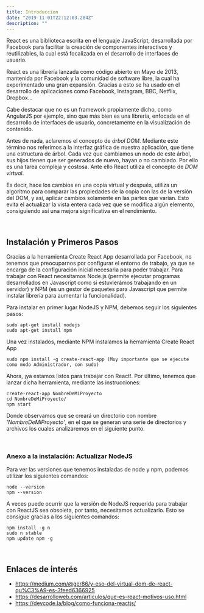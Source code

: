```yaml
---
title: Introduccion
date: "2019-11-01T22:12:03.284Z"
description: ""
---
```


React es una biblioteca escrita en el lenguaje JavaScript, desarrollada por Facebook para facilitar la creación de componentes interactivos y reutilizables, la cual está focalizada en el desarrollo de interfaces de usuario.

React es una librería lanzada como código abierto en Mayo de 2013, mantenida por Facebook y la comunidad de software libre, la cual ha experimentado una gran expansión. Gracias a esto se ha usado en el desarrollo de aplicaciones como Facebook, Instagram, BBC, Netflix, Dropbox...

Cabe destacar que no es un framework propiamente dicho, como AngularJS por ejemplo, sino que más bien es una librería, enfocada en el desarrollo de interfaces de usuario, concretamente en la visualización de contenido.

Antes de nada, aclaremos el concepto de *árbol DOM*. Mediante este término nos referimos a la interfaz gráfica de nuestra aplicación, que tiene una estructura de árbol. Cada vez que cambiamos un nodo de este árbol, sus hijos tienen que ser generados de nuevo, hayan o no cambiado. Por ello es una tarea compleja y costosa. Ante ello React utiliza el concepto de *DOM virtual*.

Es decir, hace los cambios en una copia virtual y después, utiliza un algoritmo para comparar las propiedades de la copia con las de la versión del DOM, y así, aplicar cambios solamente en las partes que varían. Esto evita el actualizar la vista entera cada vez que se modifica algún elemento, consiguiendo así una mejora significativa en el rendimiento.     


&nbsp;
## Instalación y Primeros Pasos

Gracias a la herramienta Create React App desarrollada por Facebook, no tenemos que preocuparnos por configurar el entorno de trabajo, ya que se encarga de la configuración inicial necesaria para poder trabajar.
Para trabajar con React necesitamos Node.js (permite ejecutar programas desarrollados en Javascript como si estuvierámos trabajando en un servidor) y NPM (es un gestor de paquetes para Javascript que permite instalar librería para aumentar la funcionalidad).

Para instalar en primer lugar NodeJS y NPM, debemos seguir los siguientes pasos:
~~~
sudo apt-get install nodejs
sudo apt-get install npm
~~~

Una vez instalados, mediante NPM instalamos la herramienta Create React App
~~~
sudo npm install -g create-react-app (Muy importante que se ejecute como modo Administrador, con sudo)
~~~

Ahora, ¡ya estamos listos para trabajar con React!. Por último, tenemos que lanzar dicha herramienta, mediante las instrucciones:
~~~
create-react-app NombreDeMiProyecto
cd NombreDeMiProyecto/
npm start
~~~

Donde observamos que se creará un directorio con nombre *'NombreDeMiProyecto'*, en el que se generan una serie de directorios y archivos los cuales analizaremos en el siguiente punto.


&nbsp;
### **Anexo a la instalación: Actualizar NodeJS**
Para ver las versiones que tenemos instaladas de node y npm, podemos utilizar los siguientes comandos:
~~~
node --version
npm --version
~~~

A veces puede ocurrir que la versión de NodeJS requerida para trabajar con ReactJS sea obsoleta, por tanto, necesitamos actualizarlo. Esto se consigue gracias a los siguientes comandos:
~~~
npm install -g n
sudo n stable
npm update npm -g
~~~


&nbsp;
## Enlaces de interés

- <https://medium.com/@ger86/y-eso-del-virtual-dom-de-react-qu%C3%A9-es-3feed6366925>
- <https://desarrolloweb.com/articulos/que-es-react-motivos-uso.html>
- <https://devcode.la/blog/como-funciona-reactjs/>
